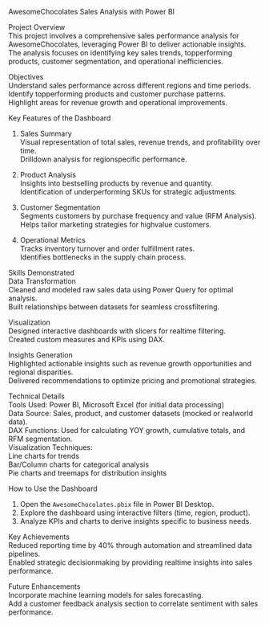  AwesomeChocolates Sales Analysis with Power BI  

 Project Overview  
This project involves a comprehensive sales performance analysis for AwesomeChocolates, leveraging Power BI to deliver actionable insights. The analysis focuses on identifying key sales trends, topperforming products, customer segmentation, and operational inefficiencies.  



 Objectives  
 Understand sales performance across different regions and time periods.  
 Identify topperforming products and customer purchase patterns.  
 Highlight areas for revenue growth and operational improvements.  



 Key Features of the Dashboard  
1. Sales Summary  
    Visual representation of total sales, revenue trends, and profitability over time.  
    Drilldown analysis for regionspecific performance.  

2. Product Analysis  
    Insights into bestselling products by revenue and quantity.  
    Identification of underperforming SKUs for strategic adjustments.  

3. Customer Segmentation  
    Segments customers by purchase frequency and value (RFM Analysis).  
    Helps tailor marketing strategies for highvalue customers.  

4. Operational Metrics  
    Tracks inventory turnover and order fulfillment rates.  
    Identifies bottlenecks in the supply chain process.  



 Skills Demonstrated  
 Data Transformation  
   Cleaned and modeled raw sales data using Power Query for optimal analysis.  
   Built relationships between datasets for seamless crossfiltering.  

 Visualization  
   Designed interactive dashboards with slicers for realtime filtering.  
   Created custom measures and KPIs using DAX.  

 Insights Generation  
   Highlighted actionable insights such as revenue growth opportunities and regional disparities.  
   Delivered recommendations to optimize pricing and promotional strategies.  



 Technical Details  
 Tools Used: Power BI, Microsoft Excel (for initial data processing)  
 Data Source: Sales, product, and customer datasets (mocked or realworld data).  
 DAX Functions: Used for calculating YOY growth, cumulative totals, and RFM segmentation.  
 Visualization Techniques:  
   Line charts for trends  
   Bar/Column charts for categorical analysis  
   Pie charts and treemaps for distribution insights  



How to Use the Dashboard  
1. Open the `AwesomeChocolates.pbix` file in Power BI Desktop.  
2. Explore the dashboard using interactive filters (time, region, product).  
3. Analyze KPIs and charts to derive insights specific to business needs.  



 Key Achievements  
 Reduced reporting time by 40% through automation and streamlined data pipelines.  
 Enabled strategic decisionmaking by providing realtime insights into sales performance.  



 Future Enhancements  
 Incorporate machine learning models for sales forecasting.  
 Add a customer feedback analysis section to correlate sentiment with sales performance.  


